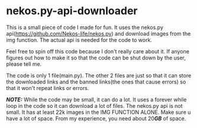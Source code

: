 # nekos.py-api-downloader

This is a small piece of code I made for fun. It uses the nekos.py api(https://github.com/Nekos-life/nekos.py) and download images from the img function. The actual api is needed for the code to work.

Feel free to spin off this code because I don't really care about it. If anyone figures out how to make it so that the code can be shut down by the user, please tell me.

The code is only 1 file(main.py). The other 2 files are just so that it can store the downloaded links and the banned links(the ones that cause errors) so that it won't repeat links or errors.

***NOTE:*** While the code may be small, it can do a lot. It uses a forever while loop in the code so it can download a lot of files. The nekos.py api is not small. It has at least 22k images in the IMG FUNCTION ALONE. Make sure u have a lot of space. From my experience, you need about 20***GB*** of space.
